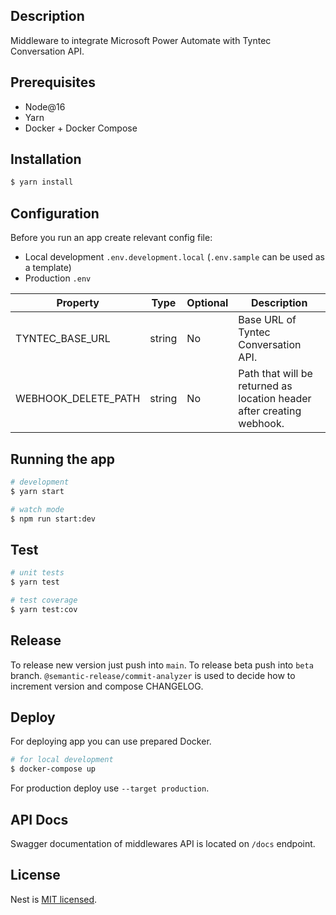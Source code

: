 ## Description

Middleware to integrate Microsoft Power Automate with Tyntec Conversation API.

## Prerequisites

- Node@16
- Yarn
- Docker + Docker Compose

## Installation

```bash
$ yarn install
```

## Configuration

Before you run an app create relevant config file:

- Local development `.env.development.local` (`.env.sample` can be used as a template)
- Production `.env`

| Property            | Type   | Optional | Description                                                           |
| ------------------- | ------ | -------- | --------------------------------------------------------------------- |
| TYNTEC_BASE_URL     | string | No       | Base URL of Tyntec Conversation API.                                  |
| WEBHOOK_DELETE_PATH | string | No       | Path that will be returned as location header after creating webhook. |

## Running the app

```bash
# development
$ yarn start

# watch mode
$ npm run start:dev
```

## Test

```bash
# unit tests
$ yarn test

# test coverage
$ yarn test:cov
```

## Release

To release new version just push into `main`. To release beta push into `beta` branch. `@semantic-release/commit-analyzer` is used to decide how to increment version and compose CHANGELOG.

## Deploy

For deploying app you can use prepared Docker.

```bash
# for local development
$ docker-compose up
```

For production deploy use `--target production`.

## API Docs

Swagger documentation of middlewares API is located on `/docs` endpoint.

## License

Nest is [MIT licensed](LICENSE).
